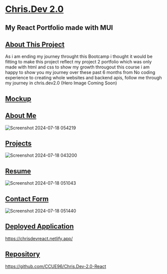 # <ins>Chris.Dev 2.0<ins>

## My React Portfolio made with MUI

## <ins>About This Project<ins>
As i am ending my journey throught this Bootcamp i thought it would be fitting to make this project reflect my project 2 portfolio which was only made with html and css to show my growth througout this course
i am happy to show you my journey over these past 6 months from No coding experience to creating whole websites and backend apis, follow me through my journey in chris.dev2.0 (Hero Image Coming Soon)

## <ins>Mockup<ins>
## <ins>About Me<ins>
![Screenshot 2024-07-18 054219](https://github.com/user-attachments/assets/006b663d-5d1e-4794-b819-fe5753943984)
## <ins>Projects<ins>
![Screenshot 2024-07-18 043200](https://github.com/user-attachments/assets/f95fdee8-248b-4850-a10a-b432b349af35)
## <ins>Resume<ins>
![Screenshot 2024-07-18 051043](https://github.com/user-attachments/assets/d446dfa6-d2c6-4c1f-93f9-eb3d4c38d439)
## <ins>Contact Form<ins>
![Screenshot 2024-07-18 051440](https://github.com/user-attachments/assets/fceaa232-354a-40c6-9daa-b1f7bf704abf)
## <ins>Deployed Application<ins>
https://chrisdevreact.netlify.app/
## <ins>Repository<ins>
https://github.com/CCUE96/Chris.Dev-2.0-React
